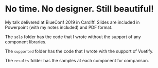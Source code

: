 # No time. No designer. Still beautiful!

My talk delivered at BlueConf 2019 in Cardiff. Slides are included in Powerpoint (with my notes included) and PDF format.

The `solo` folder has the code that I wrote without the support of any component libraries.

The `supported` folder has the code that I wrote with the support of Vuetify.

The `results` folder has the samples at each component for comparison.